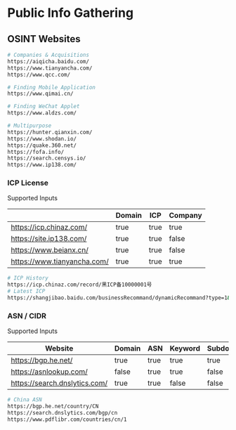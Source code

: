 # Public Info Gathering

## OSINT Websites

```bash
# Companies & Acquisitions
https://aiqicha.baidu.com/
https://www.tianyancha.com/
https://www.qcc.com/

# Finding Mobile Application
https://www.qimai.cn/

# Finding WeChat Applet
https://www.aldzs.com/

# Multipurpose
https://hunter.qianxin.com/
https://www.shodan.io/
https://quake.360.net/
https://fofa.info/
https://search.censys.io/
https://www.ip138.com/
```

### ICP License

Supported Inputs

<table data-full-width="false"><thead><tr><th></th><th data-type="checkbox">Domain</th><th data-type="checkbox">ICP</th><th data-type="checkbox">Company</th></tr></thead><tbody><tr><td><a href="https://icp.chinaz.com/">https://icp.chinaz.com/</a></td><td>true</td><td>true</td><td>true</td></tr><tr><td><a href="https://site.ip138.com/">https://site.ip138.com/</a></td><td>true</td><td>true</td><td>false</td></tr><tr><td><a href="https://www.beianx.cn/">https://www.beianx.cn/</a></td><td>true</td><td>true</td><td>false</td></tr><tr><td><a href="https://www.tianyancha.com/">https://www.tianyancha.com/</a></td><td>true</td><td>true</td><td>true</td></tr></tbody></table>

```bash
# ICP History
https://icp.chinaz.com/record/黑ICP备10000001号
# Latest ICP
https://shangjibao.baidu.com/businessRecommand/dynamicRecommand?type=1&source=aqcicp
```

### ASN / CIDR

Supported Inputs

<table data-full-width="false"><thead><tr><th>Website</th><th data-type="checkbox">Domain</th><th data-type="checkbox">ASN</th><th data-type="checkbox">Keyword</th><th data-type="checkbox">Subdomain</th><th data-type="checkbox">CIDR</th></tr></thead><tbody><tr><td><a href="https://bgp.he.net/">https://bgp.he.net/</a></td><td>true</td><td>true</td><td>true</td><td>true</td><td>true</td></tr><tr><td><a href="https://asnlookup.com/">https://asnlookup.com/</a></td><td>false</td><td>true</td><td>true</td><td>false</td><td>true</td></tr><tr><td><a href="https://search.dnslytics.com/">https://search.dnslytics.com/</a></td><td>true</td><td>true</td><td>false</td><td>false</td><td>true</td></tr></tbody></table>

```bash
# China ASN
https://bgp.he.net/country/CN
https://search.dnslytics.com/bgp/cn
https://www.pdflibr.com/countries/cn/1
```
